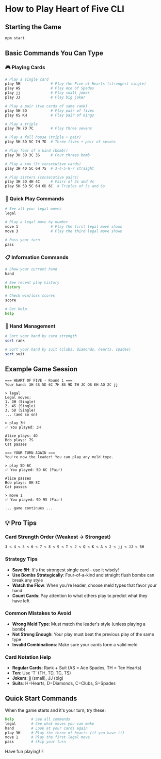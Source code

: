 # How to Play Heart of Five CLI

## Starting the Game

```bash
npm start
```

## Basic Commands You Can Type

### 🎮 **Playing Cards**

```bash
# Play a single card
play 5H              # Play the Five of Hearts (strongest single)
play AS              # Play Ace of Spades
play jj              # Play small joker
play JJ              # Play big joker

# Play a pair (two cards of same rank)
play 5H 5D           # Play pair of fives
play KS KH           # Play pair of kings

# Play a triple
play 7H 7D 7C        # Play three sevens

# Play a full house (triple + pair)
play 5H 5D 5C 7H 7D  # Three fives + pair of sevens

# Play four of a kind (bomb!)
play 3H 3D 3C 3S     # Four threes bomb

# Play a run (5+ consecutive cards)
play 3H 4D 5C 6H 7S  # 3-4-5-6-7 straight

# Play sisters (consecutive pairs)
play 3H 3D 4H 4C     # Pairs of 3s and 4s
play 5H 5D 5C 6H 6D 6C  # Triples of 5s and 6s
```

### 🎯 **Quick Play Commands**

```bash
# See all your legal moves
legal

# Play a legal move by number
move 1               # Play the first legal move shown
move 3               # Play the third legal move shown

# Pass your turn
pass
```

### 📋 **Information Commands**

```bash
# Show your current hand
hand

# See recent play history
history

# Check win/loss scores
score

# Get help
help
```

### 🔧 **Hand Management**

```bash
# Sort your hand by card strength
sort rank

# Sort your hand by suit (clubs, diamonds, hearts, spades)
sort suit
```

## Example Game Session

```
=== HEART OF FIVE - Round 1 ===
Your hand: 3H 4S 5D 6C 7H 8S 9D TH JC QS KH AD 2C jj

> legal
Legal moves:
1. 3H (Single)
2. 4S (Single)
3. 5D (Single)
... (and so on)

> play 3H
✅ You played: 3H

Alice plays: 4D
Bob plays: 7S
Cat passes

=== YOUR TURN AGAIN ===
You're now the leader! You can play any meld type.

> play 5D 6C
✅ You played: 5D 6C (Pair)

Alice passes
Bob plays: 8H 8C
Cat passes

> move 1
✅ You played: 9D 9S (Pair)

... game continues ...
```

## 💡 **Pro Tips**

### Card Strength Order (Weakest → Strongest)
```
3 < 4 < 5 < 6 < 7 < 8 < 9 < T < J < Q < K < A < 2 < jj < JJ < 5H
```

### Strategy Tips
- **Save 5H**: It's the strongest single card - use it wisely!
- **Use Bombs Strategically**: Four-of-a-kind and straight flush bombs can break any style
- **Watch the Flow**: When you're leader, choose meld types that favor your hand
- **Count Cards**: Pay attention to what others play to predict what they have left

### Common Mistakes to Avoid
- **Wrong Meld Type**: Must match the leader's style (unless playing a bomb)
- **Not Strong Enough**: Your play must beat the previous play of the same type
- **Invalid Combinations**: Make sure your cards form a valid meld

### Card Notation Help
- **Regular Cards**: Rank + Suit (AS = Ace Spades, TH = Ten Hearts)
- **Ten**: Use 'T' (TH, TD, TC, TS)
- **Jokers**: jj (small), JJ (big)
- **Suits**: H=Hearts, D=Diamonds, C=Clubs, S=Spades

## Quick Start Commands

When the game starts and it's your turn, try these:

```bash
help        # See all commands
legal       # See what moves you can make
hand        # Look at your cards again
play 3H     # Play the three of hearts (if you have it)
move 1      # Play the first legal move
pass        # Skip your turn
```

Have fun playing! 🃏